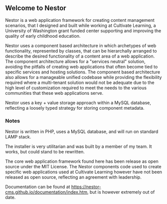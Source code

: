 <h2>Welcome to Nestor</h2>

Nestor is a web application framework for creating content management scenarios, that I designed and built while working at Cultivate Learning, a University of Washington grant funded center supporting and improving the quality of early childhood education.

Nestor uses a component based architecture in which archetypes of web functionality, represented by classes, that can be hierarchally arranged to describe the desired functionality of a content area of a web application. The component architecture allows for a "services neutral" solution, avoiding the pitfalls of creating web applications that often become tied to specific services and hosting solutions. The component based architecture also allows for a manageable unified codebase while providing the flexibility required where a multi-tenant solution would not be adequate due to the high level of customization required to meet the needs to the various communities that these web applications serve.

Nestor uses a key + value storage approach within a MySQL database, reflecting a loosely typed strategy for storing component metadata.

<h3>Notes</h3>

Nestor is written in PHP, uses a MySQL database, and will run on standard LAMP stack.

The installer is very utilitarian and was built by a member of my team. It works, but could stand to be rewritten.

The core web application framework found here has been release as open source under the MIT License. The Nestor components code used to create specific web applications used at Cultivate Learning however have not been released as open source, reflecting an agreement with leadership.

Documentation can be found at <a href="https://nestor-cms.github.io/documentation/index.htm">https://nestor-cms.github.io/documentation/index.htm</a>, but is however extremely out of date.
